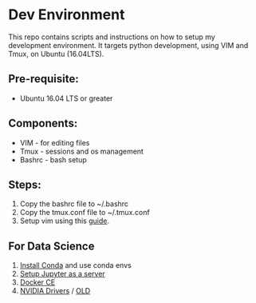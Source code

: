 # Dev Environment
This repo contains scripts and instructions on how to setup my development environment. It targets python development, using VIM and Tmux, on Ubuntu (16.04LTS).

## Pre-requisite:
- Ubuntu 16.04 LTS or greater

## Components:
- VIM - for editing files
- Tmux - sessions and os management
- Bashrc - bash setup

## Steps:
1. Copy the bashrc file to ~/.bashrc
1. Copy the tmux.conf file to ~/.tmux.conf
1. Setup vim using this [guide](vim_setup.md).

## For Data Science
1. [Install Conda](https://conda.io/docs/user-guide/install/linux.html) and use conda envs
1. [Setup Jupyter as a server](https://jupyter-notebook.readthedocs.io/en/latest/public_server.html)
1. [Docker CE](https://docs.docker.com/install/linux/docker-ce/ubuntu/)
1. [NVIDIA Drivers](https://medium.com/better-programming/install-tensorflow-1-13-on-ubuntu-18-04-with-gpu-support-239b36d29070) / [OLD](https://askubuntu.com/questions/1077061/how-do-i-install-nvidia-and-cuda-drivers-into-ubuntu)
